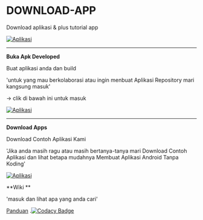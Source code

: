 # DOWNLOAD-APP
Download aplikasi &amp; plus tutorial app

[![Aplikasi](https://api.codacy.com/project/badge/Grade/e03c67b3b4414d2aac614a3d31f91b74)](!:https://www.codacy.com/app/BuatApkOlshop/Android-Studio?utm_source=github.com&amp;utm_medium=referral&amp;utm_content=BuatApkOlshop/Android-Studio&amp;utm_campaign=Badge_Grade)

---

**Buka Apk Developed**

Buat aplikasi anda dan build

'untuk yang mau berkolaborasi atau ingin menbuat Aplikasi Repository mari kangsung masuk'

-> clik di bawah ini untuk masuk

[![Aplikasi](https://api.codacy.com/project/badge/Grade/e03c67b3b4414d2aac614a3d31f91b74)]( https://github.com/on-aplikasi-android/DOWNLOAD-APP)

---

**Download Apps**

Download Contoh Aplikasi Kami

'Jika anda masih ragu atau masih bertanya-tanya mari Download Contoh Aplikasi dan lihat betapa mudahnya Membuat Aplikasi Android Tanpa Koding'


[![Aplikasi](https://api.codacy.com/project/badge/Grade/e03c67b3b4414d2aac614a3d31f91b74)](https://www.juggle-jack.com/store/AndroidTutorial)

**Wiki **

'masuk dan lihat apa yang anda cari'

[Panduan]() .[![Codacy Badge](https://api.codacy.com/project/badge/Grade/d5154652a47442ceb3ae1f4a6ec8f843)](https://github.com/BuatApkOlshop/TutorialUpdate.io.wiki.git)
